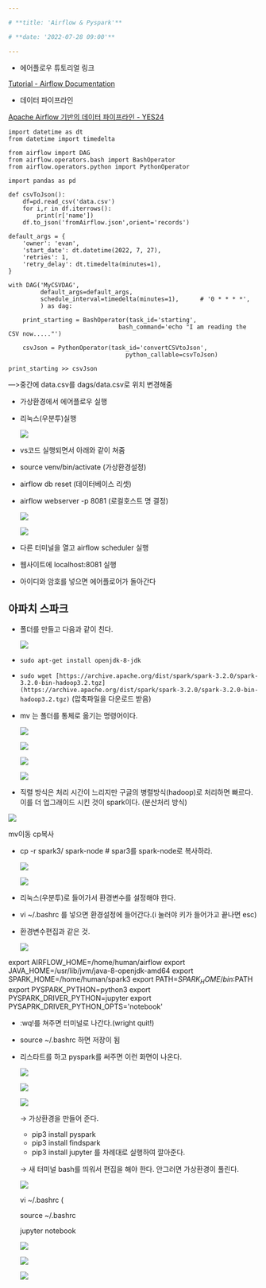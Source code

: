 ```yaml
---

# **title: 'Airflow & Pyspark'**

# **date: '2022-07-28 09:00'**

---
```



    
- 에어플로우 튜토리얼 링크

[Tutorial - Airflow Documentation](https://airflow.apache.org/docs/apache-airflow/stable/tutorial.html)

- 데이터 파이프라인

[Apache Airflow 기반의 데이터 파이프라인 - YES24](http://www.yes24.com/Product/Goods/107878326)

```
import datetime as dt
from datetime import timedelta

from airflow import DAG
from airflow.operators.bash import BashOperator
from airflow.operators.python import PythonOperator

import pandas as pd

def csvToJson():
    df=pd.read_csv('data.csv')
    for i,r in df.iterrows():
        print(r['name'])
    df.to_json('fromAirflow.json',orient='records')

default_args = {
    'owner': 'evan',
    'start_date': dt.datetime(2022, 7, 27),
    'retries': 1,
    'retry_delay': dt.timedelta(minutes=1),
}

with DAG('MyCSVDAG',
         default_args=default_args,
         schedule_interval=timedelta(minutes=1),      # '0 * * * *',
         ) as dag:

    print_starting = BashOperator(task_id='starting',
                               bash_command='echo "I am reading the CSV now....."')

    csvJson = PythonOperator(task_id='convertCSVtoJson',
                                 python_callable=csvToJson)

print_starting >> csvJson
```

—>중간에 data.csv를 dags/data.csv로 위치 변경해줌

- 가상환경에서 에어플로우 실행
- 리눅스(우분투)실행
    
    ![](images/220728/Untitled2.png)
    
- vs코드 실행되면서  아래와 같이 쳐줌
- source venv/bin/activate (가상환경설정)
- airflow db reset (데이터베이스 리셋)
- airflow webserver -p 8081 (로컬호스트 명 결정)
    
    ![](images/220728/Untitled3.png)
    
    ![](images/220728/Untitled4.png)
    
- 다른 터미널을 열고 airflow scheduler 실행
- 웹사이트에 localhost:8081 실행
- 아이디와 암호를 넣으면 에어플로어가 돌아간다

## 아파치 스파크

- 폴더를 만들고 다음과 같이 친다.
    
    ![](images/220728/Untitled5.png)
    
- `sudo apt-get install openjdk-8-jdk`
- `sudo wget [https://archive.apache.org/dist/spark/spark-3.2.0/spark-3.2.0-bin-hadoop3.2.tgz](https://archive.apache.org/dist/spark/spark-3.2.0/spark-3.2.0-bin-hadoop3.2.tgz)` (압축파일을 다운로드 받음)
- mv 는 폴더를 통체로 옮기는 명령어이다.
    
    ![](images/220728/Untitled6.png)
    
    ![](images/220728/Untitled7.png)
    
    ![](images/220728/Untitled8.png)
    
    ![](images/220728/Untitled9.png)
    

- 직렬 방식은 처리 시간이 느리지만  구글의 병렬방식(hadoop)로  처리하면 빠르다. 이를 더 업그래이드 시킨 것이 spark이다. (분산처리 방식)

![](images/220728/Untitled10.png)

mv이동 cp복사

- cp -r spark3/ spark-node # spar3를 spark-node로 복사하라.
    
    ![](images/220728/Untitled11.png)
    
    ![](images/220728/Untitled12.png)
    
- 리눅스(우분투)로 들어가서 환경변수를 설정해야 한다.
- vi ~/.bashrc  를 넣으면 환경설정에 들어간다.(i 눌러야 키가 들어가고 끝나면 esc)
- 환경변수편집과 같은 것.
    
    ![](images/220728/Untitled13.png)
    

export AIRFLOW_HOME=/home/human/airflow
export JAVA_HOME=/usr/lib/jvm/java-8-openjdk-amd64
export SPARK_HOME=/home/human/spark3
export PATH=$SPARK_HOME/bin:$PATH
export PYSPARK_PYTHON=python3
export PYSPARK_DRIVER_PYTHON=jupyter
export PYSAPRK_DRIVER_PYTHON_OPTS='notebook'

- :wq!를 쳐주면 터미널로 나간다.(wright quit!)
- source ~/.bashrc 하면 저장이 됨
- 리스타트를 하고 pyspark를 써주면 이런 화면이 나온다.
    
    ![](images/220728/Untitled14.png)
    
    ![](images/220728/Untitled15.png)
    
    ![](images/220728/Untitled16.png)
    
    → 가상환경을 만들어 준다.
    
    - pip3 install pyspark
    - pip3 install findspark
    - pip3 install jupyter 를 차례대로 실행하여 깔아준다.
    
    → 새 터미널 bash를 띄워서 편집을 해야 한다. 안그러면 가상환경이 풀린다.
    
    ![](images/220728/Untitled17.png)
    
    vi ~/.bashrc (
    
    source ~/.bashrc
    
    jupyter notebook
    
    ![](images/220728/Untitled18.png)
    
    ![](images/220728/Untitled19.png)
    
    ![](images/220728/Untitled20.png)